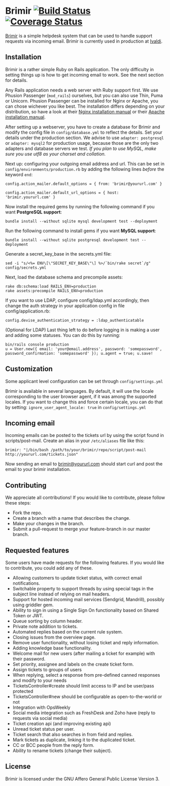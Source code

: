 Brimir [![Build Status](https://travis-ci.org/ivaldi/brimir.png)](https://travis-ci.org/ivaldi/brimir) [![Coverage Status](https://coveralls.io/repos/ivaldi/brimir/badge.png)](https://coveralls.io/r/ivaldi/brimir)
======
[Brimir](http://getbrimir.com/) is a simple helpdesk system that can be used to handle support requests
via incoming email. Brimir is currently used in production at [Ivaldi](http://ivaldi.nl/).

Installation
------------
Brimir is a rather simple Ruby on Rails application. The only difficulty in setting things up is how to get incoming email to work. See the next section for details.

Any Rails application needs a web server with Ruby support first. We use Phusion Passenger (`mod_rails`) ourselves, but you can also use Thin, Puma or Unicorn. Phusion Passenger can be installed for Nginx or Apache, you can chose wichever you like best. The installation differs depending on your distribution, so have a look at their [Nginx installation manual](https://www.phusionpassenger.com/documentation/Users%20guide%20Nginx.html) or their [Apache installation manual](https://www.phusionpassenger.com/documentation/Users%20guide%20Apache.html).

After setting up a webserver, you have to create a database for Brimir and modify the config file in `config/database.yml` to reflect the details. Set your details under the production section. We advise to use `adapter: postgresql` or `adapter: mysql2` for production usage, because those are the only two adapters and database servers we test. *If you plan to use MySQL, make sure you use utf8 as your charset and collation.*

Next up: configuring your outgoing email address and url. This can be set in `config/environments/production.rb` by adding the following lines *before* the keyword `end`:

    config.action_mailer.default_options = { from: 'brimir@yoururl.com' }

    config.action_mailer.default_url_options = { host: 'brimir.yoururl.com' }

Now install the required gems by running the following command if you want **PostgreSQL support**:

    bundle install --without sqlite mysql development test --deployment

Run the following command to install gems if you want **MySQL support**:

    bundle install --without sqlite postgresql development test --deployment

Generate a secret\_key\_base in the secrets.yml file:

    sed -i "s/<%= ENV\[\"SECRET_KEY_BASE\"\] %>/`bin/rake secret`/g" config/secrets.yml

Next, load the database schema and precompile assets:

    rake db:schema:load RAILS_ENV=production
    rake assets:precompile RAILS_ENV=production

If you want to use LDAP, configure config/ldap.yml accordingly, then change the auth strategy in your application config in file config/application.rb:

    config.devise_authentication_strategy = :ldap_authenticatable

(Optional for LDAP) Last thing left to do before logging in is making a user and adding some statuses. You can do this by running:

    bin/rails console production
    u = User.new({ email: 'your@email.address', password: 'somepassword', password_confirmation: 'somepassword' }); u.agent = true; u.save!

Customization
-------------
Some applicant level configuration can be set through `config/settings.yml`

Brimir is available in several languages. By default, it will use the locale corresponding to the user browser agent, if it was among the supported locales. If you want to change this and force certain locale, you can do that by setting:   `ignore_user_agent_locale: true`  in  `config/settings.yml`

Incoming email
--------------
Incoming emails can be posted to the tickets url by using the script found in scripts/post-mail. Create an alias in your `/etc/aliases` file like this:

    brimir: "|/bin/bash /path/to/your/brimir/repo/script/post-mail http://yoururl.com/tickets.json"

Now sending an email to brimir@yoururl.com should start curl and post the email to your brimir installation.

Contributing
------------
We appreciate all contributions! If you would like to contribute, please follow these steps:
- Fork the repo.
- Create a branch with a name that describes the change.
- Make your changes in the branch.
- Submit a pull-request to merge your feature-branch in our master branch.

Requested features
------------------
Some users have made requests for the following features. If you would like to contribute, you could add any of these.
- Allowing customers to update ticket status, with correct email notifications.
- Switchable property to support threads by using special tags in the subject line instead of relying on mail headers.
- Support for hosted incoming mail services (Sendgrid, Mandrill), possibly using griddler gem.
- Ability to sign in using a Single Sign On functionality based on Shared Token or JWT.
- Queue sorting by column header.
- Private note addition to tickets.
- Automated replies based on the current rule system.
- Closing issues from the overview page.
- Remove user functionality, without losing ticket and reply information.
- Adding knowledge base functionality.
- Welcome mail for new users (after mailing a ticket for example) with their password.
- Set priority, assignee and labels on the create ticket form.
- Assign tickets to groups of users
- When replying, select a response from pre-defined canned responses and modify to your needs
- TicketsController#create should limit access to IP and be user/pass protected
- TicketsController#new should be configurable as open-to-the-world or not
- Integration with OpsWeekly
- Social media integration such as FreshDesk and Zoho have (reply to requests via social media)
- Ticket creation api (and improving existing api)
- Unread ticket status per user.
- Ticket search that also searches in from field and replies.
- Mark tickets as duplicate, linking it to the duplicated ticket.
- CC or BCC people from the reply form.
- Ability to rename tickets (change their subject).

License
-------
Brimir is licensed under the GNU Affero General Public License Version 3.
